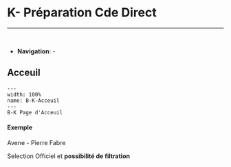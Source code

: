 # K- Préparation Cde Direct

***

<br>

- **Navigation**: <kbd data-key="b"></kbd> - <kbd data-key="k"></kbd> 

    
## Acceuil

```{figure} Docs/B-K.png
---
width: 100%
name: B-K-Acceuil
---
B-K Page d'Acceuil
```


#### Exemple 

Avene - Pierre Fabre

Selection Officiel et **possibilité de filtration**

